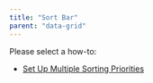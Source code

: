```yaml
---
title: "Sort Bar"
parent: "data-grid"
---
```

Please select a how-to:

*   [Set Up Multiple Sorting Priorities](set-up-multiple-sorting-priorities)
